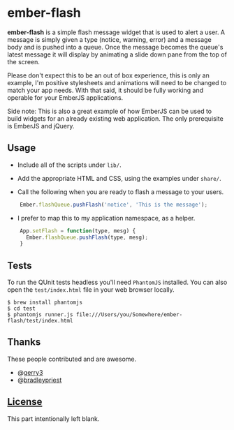 # ember-flash

**ember-flash** is a simple flash message widget that is used to alert a user. A
message is simply given a type (notice, warning, error) and a message body and is
pushed into a queue. Once the message becomes the queue's latest message it will
display by animating a slide down pane from the top of the screen.

Please don't expect this to be an out of box experience, this is only an example,
I'm positive stylesheets and animations will need to be changed to match your app
needs. With that said, it should be fully working and operable for your EmberJS
applications.

Side note: This is also a great example of how EmberJS can be used to build widgets
for an already existing web application. The only prerequisite is EmberJS and jQuery.

## Usage

* Include all of the scripts under ``lib/``.

* Add the appropriate HTML and CSS, using the examples under ``share/``.

* Call the following when you are ready to flash a message to your users.

```javascript
    Ember.flashQueue.pushFlash('notice', 'This is the message');
```

* I prefer to map this to my application namespace, as a helper.

```javascript
    App.setFlash = function(type, mesg) {
      Ember.flashQueue.pushFlash(type, mesg);
    }
```

## Tests

To run the QUnit tests headless you'll need ``PhantomJS`` installed. You can also
open the `test/index.html` file in your web browser locally.

    $ brew install phantomjs
    $ cd test
    $ phantomjs runner.js file:///Users/you/Somewhere/ember-flash/test/index.html


## Thanks

These people contributed and are awesome.

* @[gerry3](https://github.com/gerry3)
* @[bradleypriest](https://github.com/bradleypriest)

## [License](https://www.youtube.com/watch?v=jvOge07GcO4)

This part intentionally left blank.
